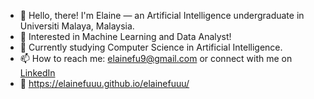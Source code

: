 - 👋 Hello, there! I'm Elaine — an Artificial Intelligence undergraduate in Universiti Malaya, Malaysia.
- 👀 Interested in Machine Learning and Data Analyst!
- 🌱 Currently studying Computer Science in Artificial Intelligence.
- 📫 How to reach me: elainefu9@gmail.com or connect with me on <a href = "https://www.linkedin.com/in/elaine-fu/">LinkedIn</a>
- 🔗 https://elainefuuu.github.io/elainefuuu/
